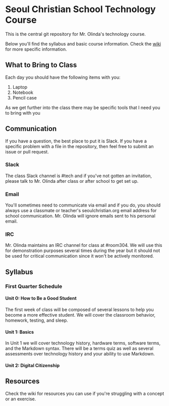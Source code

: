 # Seoul Christian School Technology Course

This is the central git repository for Mr. Olinda's technology course.

Below you'll find the syllabus and basic course information. Check the [wiki](https://github.com/seoul-christian-school/technology-course/wiki) for more specific information.

## What to Bring to Class

Each day you should have the following items with you:

1. Laptop
2. Notebook
3. Pencil case

As we get further into the class there may be specific tools that I need you to bring with you

## Communication

If you have a question, the best place to put it is Slack. If you have a specific problem with a file in the repository, then feel free to submit an issue or pull request.

### Slack

The class Slack channel is #tech and if you've not gotten an invitation, please talk to Mr. Olinda after class or after school to get set up.

### Email

You'll sometimes need to communicate via email and if you do, you should always use a classmate or teacher's seoulchristian.org email address for school communication. Mr. Olinda will ignore emails sent to his personal email.

### IRC

Mr. Olinda maintains an IRC channel for class at #room304. We will use this for demonstration purposes several times during the year but it should not be used for critical communication since it won't be actively monitored.

## Syllabus

### First Quarter Schedule

#### Unit 0: How to Be a Good Student

The first week of class will be composed of several lessons to help you become a more effective student. We will cover the classroom behavior, homework, testing, and sleep.

#### Unit 1: Basics

In Unit 1 we will cover technology history, hardware terms, software terms, and the Markdown syntax. There will be a terms quiz as well as several assessments over technology history and your ability to use Markdown.

#### Unit 2: Digital Citizenship

## Resources

Check the wiki for resources you can use if you're struggling with a concept or an exercise.
